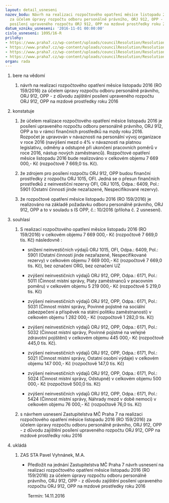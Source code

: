 ```yaml
---
layout: detail_usneseni
nazev_bodu: Návrh na realizaci rozpočtového opatření měsíce listopadu 2016 (RO 159/2016)
  za účelem úpravy rozpočtu odboru personálně právního, ORJ 912, OPP - z důvodu zajištění
  posílení upraveného rozpočtu ORJ 912, OPP na mzdové prostředky roku 2016
datum_vzniku_usneseni: '2016-11-01 00:00:00'
cislo_usneseni: 1095/16-R
prilohy:
- https://www.praha7.cz/wp-content/uploads/councilResolution/Resolutions/27699/export/Duvodovazprava~126462.docx
- https://www.praha7.cz/wp-content/uploads/councilResolution/Resolutions/27699/export/IS_OPP_mzdy_UR_11_2016~126461.pdf
- https://www.praha7.cz/wp-content/uploads/councilResolution/Resolutions/27699/export/NavrhusneseniZMCPraha7~126460.pdf
- https://www.praha7.cz/wp-content/uploads/councilResolution/Resolutions/27699/export/export~297465.pdf
organ: rada
---
```

<ol class="urzList_view" id="urzList">
<li class="urzClass1" id=""><span name="1">bere na vědomí</span> 
<ol class="urzOlClass">
<li class="urzClass2" style="TEXT-ALIGN: left" id=""><span><p>návrh na realizaci rozpočtového opatření měsíce listopadu 2016 (RO 159/2016) za účelem úpravy rozpočtu odboru personálně právního, ORJ 912, OPP - z důvodu zajištění posílení upraveného rozpočtu ORJ 912, OPP na mzdové prostředky roku 2016</p></span></li></ol></li>
<li class="urzClass1" id=""><span name="6">konstatuje</span> 
<ol class="urzOlClass">
<li class="urzClass2" style="TEXT-ALIGN: left" id=""><span><p>že účelem realizace rozpočtového opatření měsíce&nbsp;listopadu 2016&nbsp;je posílení upraveného rozpočtu odboru&nbsp;personálně právního, ORJ 912, OPP&nbsp;a to v rámci finančních prostředků na mzdy roku 2016. Rozpočet je upravován v návaznosti na&nbsp;personální vývoj organizace v roce 2016 (navýšení mezd o 4% v návaznosti na platnou legislativu, odměny a odstupné při ukončení pracovních poměrů&nbsp;v roce 2016, nástup nových zaměstnanců).&nbsp;Rozpočtové opatření měsíce listopadu 2016 bude realizováno v celkovém objemu 7 669 000,- Kč (rozpočtově 7 669,0 tis. Kč).</p></span></li>
<li class="urzClass2" style="TEXT-ALIGN: left" id=""><span><p>že zdrojem pro posílení rozpočtu ORJ 912, OPP budou finanční prostředky z rozpočtu ORJ 1015, OFI. Jedná se o přesun finančních prostředků z neinvestiční rezervy OFI, ORJ 1015, Odpa.: 6409, Pol.: 5901 (Ostatní činnosti jinde nezařazené, Nespecifikované rezervy).</p></span></li>
<li class="urzClass2" style="TEXT-ALIGN: left" id=""><span><p>že rozpočtové opatření měsíce&nbsp;listopadu 2016 (RO 159/2016)&nbsp;je realizováno na základě požadavku odboru&nbsp;personálně právního, ORJ 912,&nbsp;OPP a to v souladu s IS OPP,&nbsp;č.:&nbsp;10/2016 (příloha č. 2 usnesení).</p></span></li></ol></li>
<li class="urzClass1" id=""><span name="26">souhlasí</span> 
<ol class="urzOlClass">
<li class="urzClass2" style="TEXT-ALIGN: left" id=""><span><p>S realizací rozpočtového opatření měsíce&nbsp;listopadu 2016 (RO 159/2016) v celkovém objemu&nbsp;7 669 000,- Kč (rozpočtově 7 669,0 tis. Kč) následovně :</p></span>
<ul class="urzUlClass">
<li class="urzClass3" style="TEXT-ALIGN: left" id=""><span><p>snížení neinvestičních výdajů ORJ 1015, OFI, Odpa.: 6409, Pol.: 5901 (Ostatní činnosti jinde nezařazené, Nespecifikované rezervy) v celkovém objemu 7 669 000,- Kč (rozpočtově 7 669,0 tis. Kč), bez označení ORG, bez označení UZ</p></span></li>
<li class="urzClass3" style="TEXT-ALIGN: left" id=""><span><p>zvýšení neinvestičních výdajů ORJ 912, OPP, Odpa.: 6171, Pol.: 5011 (Činnost místní správy, Platy zaměstnanců v pracovním poměru) v celkovém objemu 5 219 000,- Kč (rozpočtově 5 219,0 tis. Kč)</p></span></li>
<li class="urzClass3" style="TEXT-ALIGN: left" id=""><span><p>zvýšení neinvestičních výdajů ORJ 912, OPP, Odpa.: 6171, Pol.: 5031 (Činnost místní správy, Povinné pojistné na sociální zabezpečení a příspěvek na státní politiku zaměstnanosti) v celkovém objemu 1 282 000,- Kč (rozpočtově 1 282,0&nbsp;tis. Kč)</p></span></li>
<li class="urzClass3" style="TEXT-ALIGN: left" id=""><span><p>zvýšení neinvestičních výdajů ORJ 912, OPP, Odpa.: 6171, Pol.: 5032 (Činnost místní správy, Povinné pojistné na&nbsp;veřejné zdravotní pojištění) v celkovém objemu&nbsp;445 000,- Kč&nbsp;(rozpočtově 445,0 tis. Kč).</p></span></li>
<li class="urzClass3" style="TEXT-ALIGN: left" id=""><span><p>zvýšení neinvestičních výdajů ORJ 912, OPP, Odpa.: 6171, Pol.: 5021 (Činnost místní správy, Ostatní osobní výdaje) v celkovém objemu&nbsp;147 000,- Kč (rozpočtově 147,0 tis. Kč)</p></span></li>
<li class="urzClass3" style="TEXT-ALIGN: left" id=""><span><p>zvýšení neinvestičních výdajů ORJ 912, OPP, Odpa.: 6171, Pol.: 5024 (Činnost místní správy, Odstupné) v celkovém objemu&nbsp;500 000,- Kč (rozpočtově 500,0 tis. Kč)</p></span></li>
<li class="urzClass3" style="TEXT-ALIGN: left" id=""><span><p>zvýšení neinvestičních výdajů ORJ 912, OPP, Odpa.: 6171, Pol.: 5424 (Činnost místní správy, Náhrady mezd v době nemoci) v celkovém objemu&nbsp;76 000,- Kč (rozpočtově 76,0 tis. Kč)</p></span></li></ul></li>
<li class="urzClass2" style="TEXT-ALIGN: left" id=""><span><p>s návrhem usnesení Zastupitelstva MČ Praha 7&nbsp;na realizaci rozpočtového opatření měsíce listopadu 2016 (RO 159/2016) za účelem úpravy rozpočtu odboru personálně právního, ORJ 912, OPP - z důvodu zajištění posílení upraveného rozpočtu ORJ 912, OPP na mzdové prostředky roku 2016</p></span></li></ol></li><li class="urzClass1" id="urzUkoly"><span name="1">ukládá</span><ol class="urzOlClass"><li class="urzClass2"><span><p>ZAS STA Pavel Vyhnánek, M.A.</p></span><ul class="urzUlClass"><li class="urzClass3"><span><p>Předložit na jednání Zastupitelstva MČ Praha 7 návrh usnesení na realizaci rozpočtového opatření měsíce listopadu 2016 (RO 159/2016) za účelem úpravy rozpočtu odboru personálně právního, ORJ 912, OPP - z důvodu zajištění posílení upraveného rozpočtu ORJ 912, OPP na mzdové prostředky roku 2016</p></span><span class="urzUkolTermin">  Termín:&nbsp;14.11.2016</span></li></ul></li></ol></li></ol>